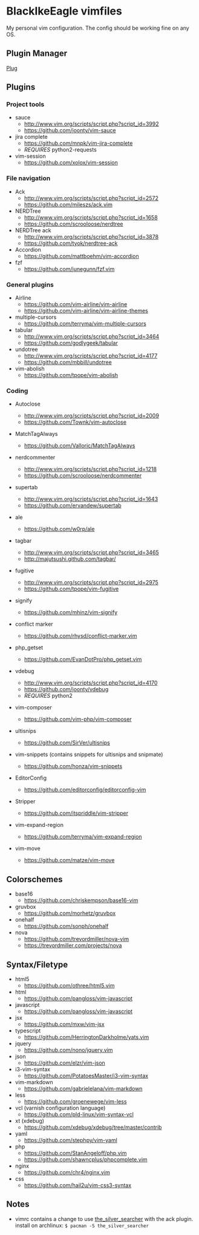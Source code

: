BlackIkeEagle vimfiles
======================

My personal vim configuration.
The config should be working fine on any OS.

Plugin Manager
--------------

[Plug](https://github.com/junegunn/vim-plug)

Plugins
-------

### Project tools

* sauce
  * http://www.vim.org/scripts/script.php?script_id=3992
  * https://github.com/joonty/vim-sauce
* jira complete
  * https://github.com/mnpk/vim-jira-complete
  * *REQUIRES* python2-requests
* vim-session
  * https://github.com/xolox/vim-session

### File navigation

* Ack
  * http://www.vim.org/scripts/script.php?script_id=2572
  * https://github.com/mileszs/ack.vim
* NERDTree
  * http://www.vim.org/scripts/script.php?script_id=1658
  * https://github.com/scrooloose/nerdtree
* NERDTree ack
  * http://www.vim.org/scripts/script.php?script_id=3878
  * https://github.com/tyok/nerdtree-ack
* Accordion
  * https://github.com/mattboehm/vim-accordion
* fzf
  * https://github.com/junegunn/fzf.vim

### General plugins

* Airline
  * https://github.com/vim-airline/vim-airline
  * https://github.com/vim-airline/vim-airline-themes
* multiple-cursors
  * https://github.com/terryma/vim-multiple-cursors
* tabular
  * http://www.vim.org/scripts/script.php?script_id=3464
  * https://github.com/godlygeek/tabular
* undotree
  * http://www.vim.org/scripts/script.php?script_id=4177
  * https://github.com/mbbill/undotree
* vim-abolish
  * https://github.com/tpope/vim-abolish

### Coding

* Autoclose
  * http://www.vim.org/scripts/script.php?script_id=2009
  * https://github.com/Townk/vim-autoclose
* MatchTagAlways
  * https://github.com/Valloric/MatchTagAlways
* nerdcommenter
  * http://www.vim.org/scripts/script.php?script_id=1218
  * https://github.com/scrooloose/nerdcommenter
* supertab
  * http://www.vim.org/scripts/script.php?script_id=1643
  * https://github.com/ervandew/supertab
* ale
  * https://github.com/w0rp/ale
* tagbar
  * http://www.vim.org/scripts/script.php?script_id=3465
  * http://majutsushi.github.com/tagbar/

* fugitive
  * http://www.vim.org/scripts/script.php?script_id=2975
  * https://github.com/tpope/vim-fugitive
* signify
  * https://github.com/mhinz/vim-signify
* conflict marker
  * https://github.com/rhysd/conflict-marker.vim

* php_getset
  * https://github.com/EvanDotPro/php_getset.vim
* vdebug
  * http://www.vim.org/scripts/script.php?script_id=4170
  * https://github.com/joonty/vdebug
  * *REQUIRES* python2
* vim-composer
  * https://github.com/vim-php/vim-composer

* ultisnips
  * https://github.com/SirVer/ultisnips
* vim-snippets (contains snippets for ultisnips and snipmate)
  * https://github.com/honza/vim-snippets

* EditorConfig
  * https://github.com/editorconfig/editorconfig-vim
* Stripper
  * https://github.com/itspriddle/vim-stripper
* vim-expand-region
  * https://github.com/terryma/vim-expand-region
* vim-move
  * https://github.com/matze/vim-move

Colorschemes
------------

* base16
  * https://github.com/chriskempson/base16-vim
* gruvbox
  * https://github.com/morhetz/gruvbox
* onehalf
  * https://github.com/sonph/onehalf
* nova
  * https://github.com/trevordmiller/nova-vim
  * https://trevordmiller.com/projects/nova

Syntax/Filetype
---------------

* html5
  * https://github.com/othree/html5.vim
* html
  * https://github.com/pangloss/vim-javascript
* javascript
  * https://github.com/pangloss/vim-javascript
* jsx
  * https://github.com/mxw/vim-jsx
* typescript
  * https://github.com/HerringtonDarkholme/yats.vim
* jquery
  * https://github.com/nono/jquery.vim
* json
  * https://github.com/elzr/vim-json
* i3-vim-syntax
  * https://github.com/PotatoesMaster/i3-vim-syntax
* vim-markdown
  * https://github.com/gabrielelana/vim-markdown
* less
  * https://github.com/groenewege/vim-less
* vcl (varnish configuration language)
  * https://github.com/pld-linux/vim-syntax-vcl
* xt (xdebug)
  * https://github.com/xdebug/xdebug/tree/master/contrib
* yaml
  * https://github.com/stephpy/vim-yaml
* php
  * https://github.com/StanAngeloff/php.vim
  * https://github.com/shawncplus/phpcomplete.vim
* nginx
  * https://github.com/chr4/nginx.vim
* css
  * https://github.com/hail2u/vim-css3-syntax

Notes
-----

* vimrc contains a change to use [the_silver_searcher](https://github.com/ggreer/the_silver_searcher)
  with the ack plugin. install on archlinux: `$ pacman -S the_silver_searcher`
